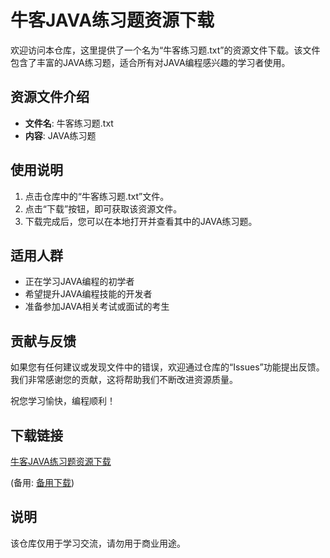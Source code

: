 # 牛客JAVA练习题资源下载

欢迎访问本仓库，这里提供了一个名为“牛客练习题.txt”的资源文件下载。该文件包含了丰富的JAVA练习题，适合所有对JAVA编程感兴趣的学习者使用。

## 资源文件介绍

- **文件名**: 牛客练习题.txt
- **内容**: JAVA练习题

## 使用说明

1. 点击仓库中的“牛客练习题.txt”文件。
2. 点击“下载”按钮，即可获取该资源文件。
3. 下载完成后，您可以在本地打开并查看其中的JAVA练习题。

## 适用人群

- 正在学习JAVA编程的初学者
- 希望提升JAVA编程技能的开发者
- 准备参加JAVA相关考试或面试的考生

## 贡献与反馈

如果您有任何建议或发现文件中的错误，欢迎通过仓库的“Issues”功能提出反馈。我们非常感谢您的贡献，这将帮助我们不断改进资源质量。

祝您学习愉快，编程顺利！

## 下载链接
[牛客JAVA练习题资源下载](https://pan.quark.cn/s/b5280e73c4f1) 

(备用: [备用下载](https://pan.baidu.com/s/1T0obkDLe1x1CUHYW7R9aNA?pwd=1234))

## 说明

该仓库仅用于学习交流，请勿用于商业用途。
